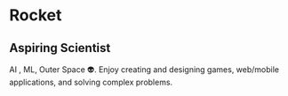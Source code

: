 Rocket
====================================================================================================================================

Aspiring Scientist
------------------

AI , ML, Outer Space :alien:. Enjoy creating and designing games, web/mobile applications, and solving complex problems.

